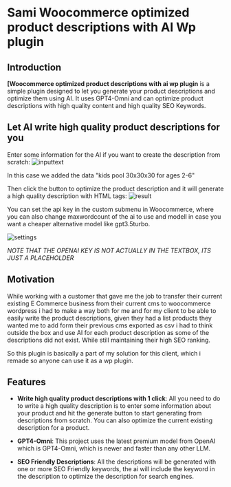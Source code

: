 # Sami Woocommerce optimized product descriptions with AI Wp plugin

## Introduction

**[Woocommerce optimized product descriptions with ai wp plugin** is a simple plugin designed to let you generate your product descriptions and optimize them using AI. It uses GPT4-Omni and can optimize product descriptions with high quality content and high quality SEO Keywords. 


## Let AI write high quality product descriptions for you

Enter some information for the AI if you want to create the description from scratch:
![inputtext](https://github.com/samuelgjekic/Woocommerce-optimized-product-descriptions-with-ai-wp-plugin/assets/41647182/ce68d7ac-d633-48b2-86e3-ececfe6ca690)


In this case we added the data "kids pool 30x30x30 for ages 2-6"

Then click the button to optimize the product description and it will generate a high quality description with HTML tags:
![result](https://github.com/samuelgjekic/Woocommerce-optimized-product-descriptions-with-ai-wp-plugin/assets/41647182/e508794f-949a-40f0-9f80-bb4c1befc5f6)

You can set the api key in the custom submenu in Woocommerce, where you can also change maxwordcount of the ai to use and modell in case you want a cheaper alternative model like gpt3.5turbo.

![settings](https://github.com/samuelgjekic/Woocommerce-optimized-product-descriptions-with-ai-wp-plugin/assets/41647182/3c498403-b208-4d36-b58b-dc829b79cc17)

_NOTE THAT THE OPENAI KEY IS NOT ACTUALLY IN THE TEXTBOX, ITS JUST A PLACEHOLDER_ 


## Motivation

While working with a customer that gave me the job to transfer their current existing E Commerce business from their current cms to woocommerce wordpress i had to make a way both for me and for my client to be able to easily write the product descriptions, given they had a list products they wanted me to add form their previous cms exported as csv i had to think outside the box and use AI for each product description as some of the descriptions did not exist. While still maintaining their high SEO ranking.

So this plugin is basically a part of my solution for this client, which i remade so anyone can use it as a wp plugin. 

## Features

- **Write high quality product descriptions with 1 click**: All you need to do to write a high quality description is to enter some information about your product and hit the generate button to start generating from descriptions from scratch. You can also optimize the current existing description for a product.
  
- **GPT4-Omni**: This project uses the latest premium model from OpenAI which is GPT4-Omni, which is newer and faster than any other LLM.

- **SEO Friendly Descriptions**: All the descriptions will be generated with one or more SEO Friendly keywords, the ai will include the keyword in the description to optimize the description for search engines.

